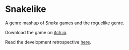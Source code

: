 
# Snakelike

A genre mashup of *Snake* games and the roguelike genre.

Download the game on [itch.io](https://leo-li.itch.io/snakelike).

Read the development retrospective [here](https://github.com/leo-jh-li/Snakelike/blob/master/Docs/Retrospective.md).